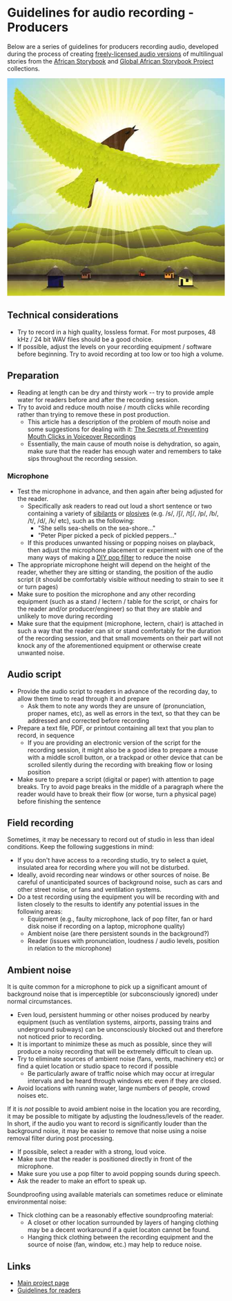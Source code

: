 # Guidelines for audio recording - Producers

Below are a series of guidelines for producers recording audio, developed during the process of creating [freely-licensed audio versions](https://github.com/global-asp/gasp-audio) of multilingual stories from the [African Storybook](http://africanstorybook.org/) and [Global African Storybook Project](https://global-asp.github.io) collections.

![](https://raw.githubusercontent.com/global-asp/asp-imagebank/master/medium/0337/12.jpg)

## Technical considerations

* Try to record in a high quality, lossless format. For most purposes, 48 kHz / 24 bit WAV files should be a good choice.
* If possible, adjust the levels on your recording equipment / software before beginning. Try to avoid recording at too low or too high a volume.

## Preparation

* Reading at length can be dry and thirsty work -- try to provide ample water for readers before and after the recording session.
* Try to avoid and reduce mouth noise / mouth clicks while recording rather than trying to remove these in post production.
  * This article has a description of the problem of mouth noise and some suggestions for dealing with it: [The Secrets of Preventing Mouth Clicks in Voiceover Recordings](https://www.gravyforthebrain.com/secrets-preventing-mouth-clicks/)
  * Essentially, the main cause of mouth noise is dehydration, so again, make sure that the reader has enough water and remembers to take sips throughout the recording session.

### Microphone

* Test the microphone in advance, and then again after being adjusted for the reader.
  * Specifically ask readers to read out loud a short sentence or two containing a variety of [sibilants](https://www.videomaker.com/article/c4/14106-plosives-and-sibilance) or [plosives](http://transom.org/2016/p-pops-plosives/) (e.g. /s/, /ʃ/, /tʃ/, /p/, /b/, /t/, /d/, /k/ etc), such as the following:
    * "She sells sea-shells on the sea-shore..."
    * "Peter Piper picked a peck of pickled peppers..."
  * If this produces unwanted hissing or popping noises on playback, then adjust the microphone placement or experiment with one of the many ways of making a [DIY pop filter](http://www.wikihow.com/Make-a-Pop-Filter) to reduce the noise
* The appropriate microphone height will depend on the height of the reader, whether they are sitting or standing, the position of the audio script (it should be comfortably visible without needing to strain to see it or turn pages)
* Make sure to position the microphone and any other recording equipment (such as a stand / lectern / table for the script, or chairs for the reader and/or producer/engineer) so that they are stable and unlikely to move during recording
* Make sure that the equipment (microphone, lectern, chair) is attached in such a way that the reader can sit or stand comfortably for the duration of the recording session, and that small movements on their part will not knock any of the aforementioned equipment or otherwise create unwanted noise.

## Audio script

* Provide the audio script to readers in advance of the recording day, to allow them time to read through it and prepare
  * Ask them to note any words they are unsure of (pronunciation, proper names, etc), as well as errors in the text, so that they can be addressed and corrected before recording
* Prepare a text file, PDF, or printout containing all text that you plan to record, in sequence
  * If you are providing an electronic version of the script for the recording session, it might also be a good idea to prepare a mouse with a middle scroll button, or a trackpad or other device that can be scrolled silently during the recording with breaking flow or losing position
* Make sure to prepare a script (digital or paper) with attention to page breaks. Try to avoid page breaks in the middle of a paragraph where the reader would have to break their flow (or worse, turn a physical page) before finishing the sentence

## Field recording

Sometimes, it may be necessary to record out of studio in less than ideal conditions. Keep the following suggestions in mind:

* If you don't have access to a recording studio, try to select a quiet, insulated area for recording where you will not be disturbed.
* Ideally, avoid recording near windows or other sources of noise. Be careful of unanticipated sources of background noise, such as cars and other street noise, or fans and ventilation systems.
* Do a test recording using the equipment you will be recording with and listen closely to the results to identify any potential issues in the following areas:
  * Equipment (e.g., faulty microphone, lack of pop filter, fan or hard disk noise if recording on a laptop, microphone quality)
  * Ambient noise (are there persistent sounds in the background?)
  * Reader (issues with pronunciation, loudness / audio levels, position in relation to the microphone)

## Ambient noise

It is quite common for a microphone to pick up a significant amount of background noise that is imperceptible (or subconsciously ignored) under normal circumstances.

* Even loud, persistent humming or other noises produced by nearby equipment (such as ventilation systems, airports, passing trains and underground subways) can be unconsciously blocked out and therefore not noticed prior to recording.
* It is important to minimize these as much as possible, since they will produce a noisy recording that will be extremely difficult to clean up.
* Try to eliminate sources of ambient noise (fans, vents, machinery etc) or find a quiet location or studio space to record if possible
  * Be particularly aware of traffic noise which may occur at irregular intervals and be heard through windows etc even if they are closed.
* Avoid locations with running water, large numbers of people, crowd noises etc.

If it is _not_ possible to avoid ambient noise in the location you are recording, it may be possible to mitigate by adjusting the loudness/levels of the reader. In short, if the audio you want to record is significantly louder than the background noise, it may be easier to remove that noise using a noise removal filter during post processing.

* If possible, select a reader with a strong, loud voice.
* Make sure that the reader is positioned directly in front of the microphone.
* Make sure you use a pop filter to avoid popping sounds during speech.
* Ask the reader to make an effort to speak up.

Soundproofing using available materials can sometimes reduce or eliminate environmental noise:

* Thick clothing can be a reasonably effective soundproofing material:
  * A closet or other location surrounded by layers of hanging clothing may be a decent workaround if a quiet locaton cannot be found.
  * Hanging thick clothing between the recording equipment and the source of noise (fan, window, etc.) may help to reduce noise.

## Links

* [Main project page](https://github.com/dohliam/audio-recording-guidelines)
* [Guidelines for readers](readers.md)
